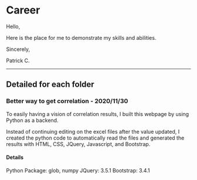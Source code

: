 # Career 

Hello,

Here is the place for me to demonstrate my skills and abilities.




Sincerely,

Patrick C.

***
## Detailed for each folder 
### Better way to get correlation - 2020/11/30
To easily having a vision of correlation results, I built this webpage by using Python as a backend. 

Instead of continuing editing on the excel files after the value updated, I created the python code to automatically read the files and generated the results with HTML, CSS, JQuery, Javascript, and Bootstrap.

#### Details
Python Package: glob, numpy
JQuery: 3.5.1
Bootstrap: 3.4.1
